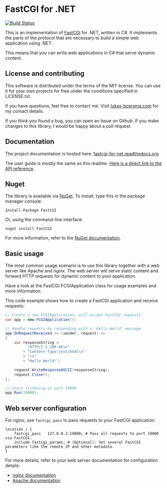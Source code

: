 # FastCGI for .NET

[![Build Status](https://travis-ci.org/LukasBoersma/FastCGI.svg)](https://travis-ci.org/LukasBoersma/FastCGI)

This is an implementation of [FastCGI](http://www.fastcgi.com/devkit/doc/fcgi-spec.html) for .NET, written in C#. It implements the parts of the protocol that are necessary to build a simple web application using .NET.

This means that you can write web applications in C# that serve dynamic content.

## License and contributing

This software is distributed under the terms of the MIT license. You can use it for your own projects for free under the conditions specified in LICENSE.txt.

If you have questions, feel free to contact me. Visit [lukas-boersma.com](https://lukas-boersma.com) for my contact details.

If you think you found a bug, you can open an Issue on Github. If you make changes to this library, I would be happy about a pull request.

## Documentation

The project documentation is hosted here: [fastcgi-for-net.readthedocs.org](http://fastcgi-for-net.readthedocs.org/en/latest/)

The user guide is mostly the same as this readme. [Here is a direct link to the API reference](http://fastcgi-for-net.readthedocs.org/en/latest/api_reference).

## Nuget

The library is available via [NuGet](https://www.nuget.org/packages/FastCGI/). To install, type this in the package manager console:

    Install-Package FastCGI

Or, using the command-line interface:

    nuget install FastCGI

For more information, refer to the [NuGet documentation](https://docs.nuget.org/consume).

## Basic usage

The most common usage scenario is to use this library together with a web server like Apache and nginx. The web server will serve static content and forward HTTP requests for dynamic content to your application.

Have a look at the FastCGI.FCGIApplication class for usage examples and more information.

This code example shows how to create a FastCGI application and receive requests:

```csharp
// Create a new FCGIApplication, will accept FastCGI requests
var app = new FCGIApplication();

// Handle requests by responding with a 'Hello World' message
app.OnRequestReceived += (sender, request) =>
{
    var responseString =
          "HTTP/1.1 200 OK\n"
        + "Content-Type:text/html\n"
        + "\n"
        + "Hello World!";

    request.WriteResponseASCII(responseString);
    request.Close();
};

// Start listening on port 19000
app.Run(19000);
```

## Web server configuration

For nginx, use `fastcgi_pass` to pass requests to your FastCGI application:

    location / {
        fastcgi_pass   127.0.0.1:19000; # Pass all requests to port 19000 via FastCGI.
        include fastcgi_params; # (Optional): Set several FastCGI parameters like the remote IP and other metadata.
    }

For more details, refer to your web server documentation for configuration details:

 * [nginx documentation](http://nginx.org/en/docs/http/ngx_http_fastcgi_module.html)
 * [Apache documentation](http://httpd.apache.org/mod_fcgid/mod/mod_fcgid.html)
